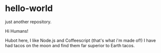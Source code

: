# hello-world
just another repository.

Hi Humans!

Hubot here, I like Node.js and Coffeescript (that's what i'm made of!)
I have had tacos on the moon and find them far superior to Earth tacos.
